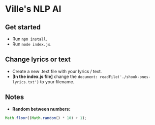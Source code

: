# Ville's NLP AI

## Get started
* Run ``` npm install ```.
* Run ``` node index.js ```.

## Change lyrics or text
* Create a new .text file with your lyrics / text.
* __[In the index.js file]__ change the ``` document: readFile('./shook-ones-lyrics.txt') ``` to your filename.

## Notes
* __Random between numbers:__
```javascript
Math.floor((Math.random() * 10) + 1);
```